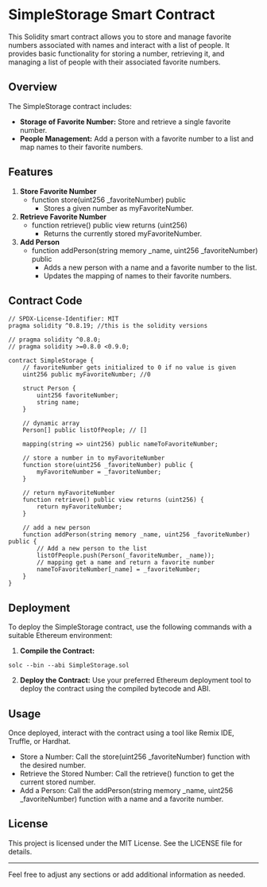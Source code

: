 # SimpleStorage Smart Contract

This Solidity smart contract allows you to store and manage favorite numbers associated with names and interact with a list of people. It provides basic functionality for storing a number, retrieving it, and managing a list of people with their associated favorite numbers.

## Overview

The SimpleStorage contract includes:

- **Storage of Favorite Number:** Store and retrieve a single favorite number.
- **People Management:** Add a person with a favorite number to a list and map names to their favorite numbers.

## Features

1. **Store Favorite Number**
    - function store(uint256 _favoriteNumber) public
        - Stores a given number as myFavoriteNumber.
2. **Retrieve Favorite Number**
    - function retrieve() public view returns (uint256)
        - Returns the currently stored myFavoriteNumber.
3. **Add Person**
    - function addPerson(string memory _name, uint256 _favoriteNumber) public
        - Adds a new person with a name and a favorite number to the list.
        - Updates the mapping of names to their favorite numbers.

## Contract Code

```
// SPDX-License-Identifier: MIT
pragma solidity ^0.8.19; //this is the solidity versions

// pragma solidity ^0.8.0;
// pragma solidity >=0.8.0 <0.9.0;

contract SimpleStorage {
    // favoriteNumber gets initialized to 0 if no value is given
    uint256 public myFavoriteNumber; //0

    struct Person {
        uint256 favoriteNumber;
        string name;
    }

    // dynamic array
    Person[] public listOfPeople; // []

    mapping(string => uint256) public nameToFavoriteNumber;

    // store a number in to myFavoriteNumber
    function store(uint256 _favoriteNumber) public {
        myFavoriteNumber = _favoriteNumber;
    }

    // return myFavoriteNumber
    function retrieve() public view returns (uint256) {
        return myFavoriteNumber;
    }

    // add a new person
    function addPerson(string memory _name, uint256 _favoriteNumber) public {
        // Add a new person to the list
        listOfPeople.push(Person(_favoriteNumber, _name));
        // mapping get a name and return a favorite number
        nameToFavoriteNumber[_name] = _favoriteNumber;
    }
}
```

## Deployment

To deploy the SimpleStorage contract, use the following commands with a suitable Ethereum environment:

1. **Compile the Contract:**
```
solc --bin --abi SimpleStorage.sol
```
2. **Deploy the Contract:** Use your preferred Ethereum deployment tool to deploy the contract using the compiled bytecode and ABI.

## Usage
Once deployed, interact with the contract using a tool like Remix IDE, Truffle, or Hardhat.
- Store a Number: Call the store(uint256 _favoriteNumber) function with the desired number.
- Retrieve the Stored Number: Call the retrieve() function to get the current stored number.
- Add a Person: Call the addPerson(string memory _name, uint256 _favoriteNumber) function with a name and a favorite number.

## License
This project is licensed under the MIT License. See the LICENSE file for details.

-------------------------------------------------------------------------
Feel free to adjust any sections or add additional information as needed.